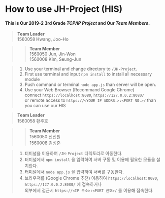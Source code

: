 # How to use JH-Project (HIS)

#### This is Our 2019-2 3rd Grade ***TCP/IP Project*** and Our ***Team Members***.

>**Team Leader**  
>1560058 Hwang, Joo-Ho

>>**Team Member**  
>>1560050 Jun, Jin-Won  
>>1560008 Kim, Seung-Jun
  
>1. Use your terminal and change directory to `/JH-Project`.  
>2. First use terminal and input `npm install` to install all necessary module
>3. Push command or terminal `node app.js` than server will be open.
>4. Use your Web Browser (Recommand Google Chrome) <br> connect `https://localhost:8080`, `https://127.0.0.2:8080/`<br> or remote access to `https://<YOUR IP ADDRS.>:<PORT NO.>/` than you can use our HIS


>**Team Leader**  
>1560058 황주호

>>**Team Member**  
>>1560050 전진원  
>>1560008 김성준

>1. 터미널을 이용하여 `/JH-Project` 디렉토리로 이동한다.
>2. 터미널에서 `npm install` 을 입력하여 서버 구동 및 이용에 필요한 모듈을 설치한다.
>3. 터미널에서 `node app.js` 을 입력하여 서버를 구동한다.
>4. 브라우저를 (Google Chrome 추천) 이용하여 `https://localhost:8080`, `https://127.0.0.2:8080/` 에 접속하거나 <br> 외부에서 접근시 `https://<IP 주소>:<PORT 번호>/` 를 이용해 접속한다.
